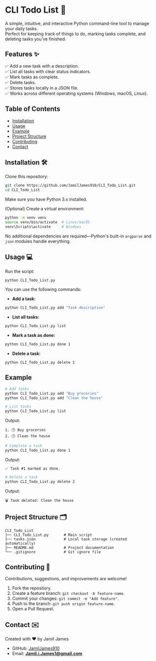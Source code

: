 # CLI Todo List 📝

A simple, intuitive, and interactive Python command-line tool to manage your daily tasks.  
Perfect for keeping track of things to do, marking tasks complete, and deleting tasks you’ve finished.

## Features ✨
✅ Add a new task with a description.  
✅ List all tasks with clear status indicators.  
✅ Mark tasks as complete.  
✅ Delete tasks.  
✅ Stores tasks locally in a JSON file.  
✅ Works across different operating systems (Windows, macOS, Linux).  

## Table of Contents
- [Installation](#installation)
- [Usage](#usage)
- [Example](#example)
- [Project Structure](#project-structure)
- [Contributing](#contributing)
- [Contact](#contact)


## Installation 🛠️
Clone this repository:

```bash
git clone https://github.com/JamilJames910/CLI_Todo_List.git
cd CLI_Todo_List
````

Make sure you have Python 3.x installed.

(Optional) Create a virtual environment:

```bash
python -m venv venv
source venv/bin/activate  # Linux/macOS
venv\Scripts\activate     # Windows
```

No additional dependencies are required—Python's built-in `argparse` and `json` modules handle everything.

## Usage 💻

Run the script:

```bash
python CLI_Todo_List.py
```

You can use the following commands:

* **Add a task:**

```bash
python CLI_Todo_List.py add "Task description"
```

* **List all tasks:**

```bash
python CLI_Todo_List.py list
```

* **Mark a task as done:**

```bash
python CLI_Todo_List.py done 1
```

* **Delete a task:**

```bash
python CLI_Todo_List.py delete 1
```

## Example

```bash
# Add tasks
python CLI_Todo_List.py add "Buy groceries"
python CLI_Todo_List.py add "Clean the house"

# List tasks
python CLI_Todo_List.py list
```

Output:

```
1. 🕒 Buy groceries
2. 🕒 Clean the house
```

```bash
# Complete a task
python CLI_Todo_List.py done 1
```

Output:

```
✅ Task #1 marked as done.
```

```bash
# Delete a task
python CLI_Todo_List.py delete 2
```

Output:

```
🗑️ Task deleted: Clean the house
```

## Project Structure 🗂️

```
CLI_Todo_List
├── CLI_Todo_List.py       # Main script
├── tasks.json             # Local task storage (created automatically)
├── README.md              # Project documentation
└── .gitignore             # Git ignore file
```
## Contributing 🤝

Contributions, suggestions, and improvements are welcome!

1. Fork the repository.
2. Create a feature branch: `git checkout -b feature-name`.
3. Commit your changes: `git commit -m "Add feature"`.
4. Push to the branch: `git push origin feature-name`.
5. Open a Pull Request.

## Contact ✉️

Created with ❤️ by Jamil James

* GitHub: [JamilJames910](https://github.com/JamilJames910)
* Email: **[Jamil.i.James1@gmail.com](mailto:Jamil.i.James1@gmail.com)**

